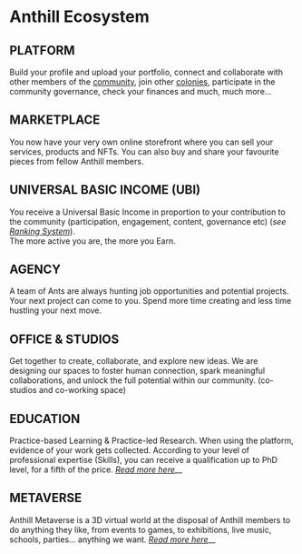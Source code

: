 # Anthill Ecosystem

## **PLATFORM**

Build your profile and upload your portfolio, connect and collaborate with other members of the [community](the-community.md), join other [colonies](colonies.md), participate in the community governance, check your finances and much, much more...

## MARKETPLACE

You now have your very own online storefront where you can sell your services, products and NFTs. You can also buy and share your favourite pieces from fellow Anthill members.

## UNIVERSAL BASIC INCOME (UBI)

You receive a Universal Basic Income in proportion to your contribution to the community (participation, engagement, content, governance etc) (_see_ [_Ranking System_](ranking-system.md)). \
The more active you are, the more you Earn.

## AGENCY

A team of Ants are always hunting job opportunities and potential projects. Your next project can come to you. Spend more time creating and less time hustling your next move.

## **OFFICE & STUDIOS**

Get together to create, collaborate, and explore new ideas. We are designing our spaces to foster human connection, spark meaningful collaborations, and unlock the full potential within our community. (co-studios and co-working space)

## EDUCATION

Practice-based Learning & Practice-led Research. When using the platform, evidence of your work gets collected. According to your level of professional expertise (Skills), you can receive a qualification up to PhD level, for a fifth of the price. [_Read more here_](anthill-ecosystem.md#education)__

## METAVERSE

Anthill Metaverse is a 3D virtual world at the disposal of Anthill members to do anything they like, from events to games, to exhibitions, live music, schools, parties... anything we want. [_Read more here_](anthill-ecosystem.md#metaverse)__

